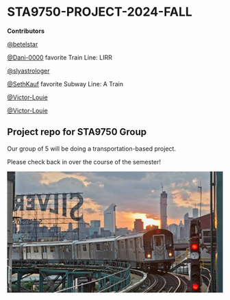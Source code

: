# STA9750-PROJECT-2024-FALL

**Contributors**

[@betelstar](https://github.com/betelstar)

[@Dani-0000](https://github.com/Dani-0000) favorite Train Line: LIRR

[@slyastrologer](https://github.com/slyastrologer)

[@SethKauf](https://github.com/SethKauf) favorite Subway Line: A Train

[@Victor-Louie](https://github.com/Victor-Louie)

[@Victor-Louie](https://github.com/Victor-Louie)

## Project repo for STA9750 Group

Our group of 5 will be doing a transportation-based project.

Please check back in over the course of the semester!

![](images/nyc_silvercup_7_train.jpeg)
